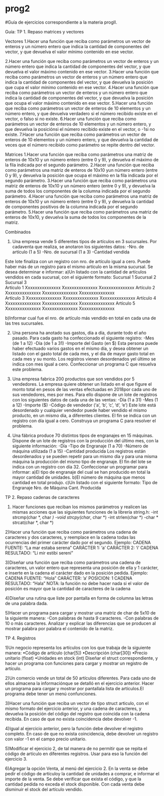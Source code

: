 # prog2
#Guía de ejercicios correspondiente a la materia progII.

Guía:
TP 1. Repaso matrices y vectores 

Vectores
1.Hacer una función que reciba como parámetros un vector de enteros y un número entero que indica la cantidad de componentes del vector, 
y que devuelva el valor mínimo contenido en ese vector.

2.Hacer una función que reciba como parámetros un vector de enteros y un número entero que indica la cantidad de componentes del vector, 
y que devuelva el valor máximo contenido en ese vector.
3.Hacer una función que reciba como parámetros un vector de enteros y un número entero que indica la cantidad de componentes del vector, 
y que devuelva la posición que cupa el valor mínimo contenido en ese vector.
4.Hacer una función que reciba como parámetros un vector de enteros y un número entero que indica la cantidad de componentes del vector, y que devuelva la posición 
que ocupa el valor máximo contenido en ese vector.
5.Hacer una función que reciba como parámetros un vector de enteros de 10 elementos y un número entero, y que devuelva verdadero si el número recibido existe en el 
vector, o falso si no existe.
6.Hacer una función que reciba como parámetros un vector de enteros de 10 elementos y un número entero, y que devuelva la posiciónsi el número recibido existe en el
vector, o -1si no existe.
7.Hacer una función que reciba como parámetros un vector de enteros de 10 elementos y un número entero, y que devuelva la cantidad de veces que el número recibido 
como parámetro se repite dentro del vector.

Matrices
1.Hacer una función que reciba como parámetros una matriz de enteros de 10x10 y un número entero (entre 0 y 9), y devuelva el máximo de la fila indicada 
por el segundo parámetro. 
2.Hacer una función que reciba como parámetros una matriz de enteros de 10x10 yun número entero (entre 0 y 9), y devuelva la posición que ocupa el máximo 
en la fila indicada por el segundo parámetro. 
3.Hacer una función que reciba como parámetros una matriz de enteros de 10x10 y un número entero (entre 0 y 9), y devuelva la suma de todos los 
componentes de la columna indicada por el segundo parámetro. 
4.Hacer una función que reciba como parámetros una matriz de enteros de 10x10 y un número entero (entre 0 y 9), y devuelva la cantidad de componentes 
positivos de la columna indicada por el segundo parámetro. 
5.Hacer una función que reciba como parámetros una matriz de enteros de 10x10, y devuelva la suma de todos los componentes de la matriz. 

Combinados
1) Una empresa vende 5 diferentes tipos de artículos en 3 sucursales. Por cadaventa que realiza, se anotaron los siguientes datos: 
-Nro. de artículo (1 a 5) 
-Nro. de sucursal (1 a 3) 
-Cantidad vendida 

Este lote finaliza con un registro con nro. de artículo igual a cero. Puede haber más de un registro para el mismo artículo en la misma sucursal. 
Se desea determinar e informar:
a)Un listado con la cantidad de artículos vendidos en cada sucursal, con el siguiente formato:
            Sucursal 1             Sucursal 2               Sucursal 3  
Artículo 1  Xxxxxxxxxxxxxxx        Xxxxxxxxxxxxxxx          Xxxxxxxxxxxxxxx
Artículo 2  Xxxxxxxxxxxxxxx        Xxxxxxxxxxxxxxx          Xxxxxxxxxxxxxxx                               
Artículo 3  Xxxxxxxxxxxxxxx        Xxxxxxxxxxxxxxx          Xxxxxxxxxxxxxxx
Artículo 4  Xxxxxxxxxxxxxxx        Xxxxxxxxxxxxxxx          Xxxxxxxxxxxxxxx
Artículo 5  Xxxxxxxxxxxxxxx        Xxxxxxxxxxxxxxx          Xxxxxxxxxxxxxxx

b)Informar cual fue el nro. de artículo más vendido en total en cada una de las tres sucursales. 

2) Una persona ha anotado sus gastos, día a día, durante todo el año pasado. Para cada gasto ha confeccionado el siguiente registro: 
-Mes (de 1 a 12) -Día (de 1 a 31) -Importe del Gasto (en $) 
Esta persona puede haber efectuado varios gastos en el mismo día, y desea obtener un listado con el gasto total de cada mes, y el día de mayor 
gasto total en cada mes y su monto. Los registros vienen desordenados yel último se indica con mes igual a cero. 
Confeccionar un programa C que resuelva este problema. 

3) Una empresa fabrica 200 productos que son vendidos por 5 vendedores. 
La empresa    quiere obtener un listado en el que figure el monto total en pesos de las ventas efectuadas en 2018por cada uno de sus vendedores, mes por mes. 
Para ello dispone de un lote de registros con los siguientes datos de cada una de las ventas: 
-Día (1 a 31) -Mes (1 a 12) -Importe ($) -Código de vendedor (‘a’, ‘b’, ‘c’, ‘d’, ‘e’) 
Este lote está desordenado y cualquier vendedor puede haber vendido el mismo producto, en un mismo día, a diferentes clientes. 
El fin se indica con un registro con día igual a cero. Construya un programa C para resolver el problema. 

4) Una fábrica produce 70 distintos tipos de engranajes en 15 máquinas. Dispone de un lote de registros con la producción del último mes, 
con la siguiente información: 
-Día -Tipo de Engranaje (1 a 70) -Número de máquina utilizada (1 a 15) 
-Cantidad producida Los registros están desordenados y se pueden repetir para un mismo día y para una misma máquina la producción del mismo tipo de engranaje. 
El fin del lote se indica con un registro con día 32.
Confeccionar un programar para informar:
a)El tipo de engranaje del cual se han producido en total la mayor cantidad de unidades.
b)El número de máquina que menos cantidad en total produjo. 
c)Un listado con el siguiente formato: Tipo de Engranaje    Nro. de Máquina    Cant. Producida 


TP 2. Repaso cadenas de caracteres

1) Hacer funciones que reciban los mismos parámetros y realicen las mismas acciones que las siguientes funciones de la librería string.h:
-int strcmp(char *, char *)
-void strcpy(char*, char *)
-int strlen(char *)
-char * strcat(char *, char *)

2)Hacer una función que reciba como parámetros una cadena de caracteres y dos caracteres, y reemplace en la cadena todas las ocurrencias del primer carácter dado 
por el segundo. 
Ejemplo: CADENA FUENTE:           “La mar estaba serena”
CARÁCTER 1:               ‘a’ CARÁCTER 2:                  ‘i’ 
CADENA RESULTADO:  “Li mir estibi sereni” 

3)Diseñar una función que reciba como parámetros una cadena de caracteres, un valor entero que representa una posición de ella y 1 carácter, e inserte en la cadena
el carácter dado en la posición pedida.
Ejemplo: CADENA FUENTE:          “Hola” 
CARÁCTER:                    ’a’ 
POSICION:                      1 
CADENA RESULTADO: “Hala” 
NOTA: la función no debe hacer nada si el valor de posición es mayor que la cantidad de caracteres de la cadena

4)Diseñar una rutina que liste por pantalla en forma de columna las letras de una palabra dada. 

5)Hacer un programa para cargar y mostrar una matriz de char de 5x10 de la siguiente manera: 
-Con palabras de hasta 9 caracteres.
-Con palabras de 10 o más caracteres.
Analizar y explicar las diferencias que se producen al mostrar palabra por palabra el contenido de la matriz. 


TP 4. Registros

1)Un negocio representa los artículos con los que trabaja de la siguiente manera:
•Código de artículo (char[5]) •Descripción (char[30]) •Precio unitario (float) •Unidades en stock (int)
Diseñar el struct correspondiente, y hacer un programa con funciones para cargar y mostrar un registro de artículo. 

2)Un comercio vende un total de 50 artículos diferentes. Para cada uno de ellos almacena la informaciónque se detalló en el ejercicio anterior.
Hacer un programa para cargar y mostrar por pantallala lista de artículos.El programa debe tener un menú confunciones.

3)Hacer una función que reciba un vector de tipo struct articulo, con el mismo formato del ejercicio anterior, y una cadena de caracteres, y devuelva la posición
del código del registro que coincida con la cadena recibida. En caso de que no exista coincidencia debe devolver -1. 

4)Igual al ejercicio anterior, pero la función debe devolver el registro completo. En caso de que no exista coincidencia, debe devolver un registro con valor -1 
en el campo precio unitario. 

5)Modificar el ejercicio 2, de tal manera de no permitir que se repita el código de artículo en diferentes registros. Usar para eso la función del ejercicio 3.

6)Agregar la opción Venta, al menú del ejercicio 2. En la venta se debe pedir el código de artículoy la cantidad de unidades a comprar, e informar el importe de 
la venta. Se debe verificar que exista el código, y que la cantidad pedida no exceda el stock disponible. Con cada venta debe disminuir el stock del artículo 
vendido.

